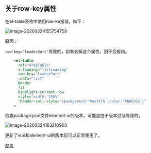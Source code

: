## 关于row-key属性

在el-table表格中使用row-ke报错，如下：

![image-20200324155754758](E:\工作\烂笔头\images\image-20200324155754758.png)

原因：

 `row-key="leaderSort"`导致的，如果去掉这个属性，则不会报错。

```html
    <el-table
      ref="dragTable"
      v-loading="listLoading"
      row-key="leaderSort"
      :data="list"
      border
      fit
      highlight-current-row
      style="width: 100%"
      :header-cell-style="{background:'#eef1f6',color:'#606266'}"
    >
```

检查package.json文件element-ui的版本，可能是由于版本过低导致的。

![image-20200324163210900](E:\工作\烂笔头\images\image-20200324163210900.png)

更新了vue和element-ui的版本后可以正常使用了。



[参考](https://www.twblogs.net/a/5d5ec9e2bd9eee541c3262f4/zh-cn)

